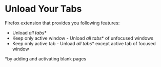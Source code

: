 # Unload Your Tabs
Firefox extension that provides you following features:
- Unload *all tabs**
- Keep only active window - Unload *all tabs** of unfocused windows
- Keep only active tab - Unload *all tabs** except active tab of focused window
<!--- Unload all tabs* of user selected window(s)
- Unload all user selected tabs*-->

*by adding and activating blank pages
